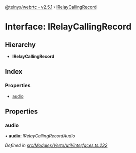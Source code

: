 [@telnyx/webrtc - v2.5.1](../README.md) › [IRelayCallingRecord](irelaycallingrecord.md)

# Interface: IRelayCallingRecord

## Hierarchy

* **IRelayCallingRecord**

## Index

### Properties

* [audio](irelaycallingrecord.md#audio)

## Properties

###  audio

• **audio**: *IRelayCallingRecordAudio*

*Defined in [src/Modules/Verto/util/interfaces.ts:232](https://github.com/team-telnyx/webrtc/blob/main/packages/js/src/Modules/Verto/util/interfaces.ts#L232)*
